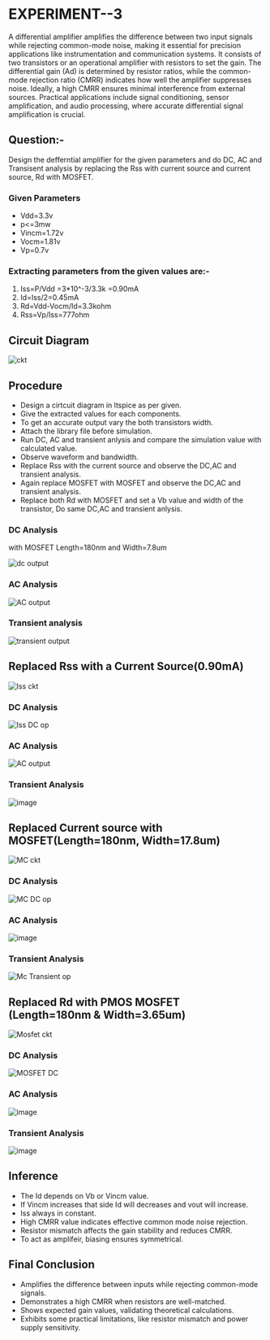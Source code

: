 # EXPERIMENT--3

A differential amplifier amplifies the difference between two input signals while rejecting common-mode noise, making it essential for precision applications like instrumentation and communication systems. It consists of two transistors or an operational amplifier with resistors to set the gain. The differential gain (Ad) is determined by resistor ratios, while the common-mode rejection ratio (CMRR) indicates how well the amplifier suppresses noise. Ideally, a high CMRR ensures minimal interference from external sources. Practical applications include signal conditioning, sensor amplification, and audio processing, where accurate differential signal amplification is crucial.
## Question:- 
Design the defferntial amplifier for the given parameters and do DC, AC and Transisent analysis by replacing the Rss with current source and current source, Rd with MOSFET.
### Given Parameters
* Vdd=3.3v
* p<=3mw
* Vincm=1.72v
* Vocm=1.81v
* Vp=0.7v

### Extracting parameters from the given values are:-
1. Iss=P/Vdd
=3*10^-3/3.3k
=0.90mA
2. Id=Iss/2=0.45mA
3. Rd=Vdd-Vocm/Id=3.3kohm
4. Rss=Vp/Iss=777ohm
## Circuit Diagram

![ckt](https://github.com/user-attachments/assets/c7315d6c-fc71-474a-ba49-8541ccccb0ee)

## Procedure
* Design a cirtcuit diagram in ltspice as per given.
* Give the extracted values for each components.
* To get an accurate output vary the both transistors width.
* Attach the library file before simulation.
* Run DC, AC and transient anlysis and compare the simulation value with calculated value.
* Observe waveform and bandwidth.
* Replace Rss with the current source and observe the DC,AC and transient analysis.
* Again replace MOSFET with MOSFET and observe the DC,AC and transient analysis.
* Replace both Rd with MOSFET and set a Vb value and width of the transistor, Do same DC,AC and transient anlysis.

### DC Analysis
with MOSFET Length=180nm and Width=7.8um

![dc output](https://github.com/user-attachments/assets/e70dbc15-245d-4f99-a311-49f103d2bb5b)

### AC Analysis

![AC output](https://github.com/user-attachments/assets/2504d1db-f47c-4997-8ec1-ccd072471917)

### Transient analysis

![transient output](https://github.com/user-attachments/assets/a2e796a2-f1fb-443f-9aa5-924ab7f3792a)

## Replaced Rss with a Current Source(0.90mA)

![Iss ckt](https://github.com/user-attachments/assets/a333674e-1936-4369-a590-f48cb84489e1)

### DC Analysis

![Iss DC op](https://github.com/user-attachments/assets/c71a4e82-50a3-4299-a799-cb1c68712996)

### AC Analysis

![AC output](https://github.com/user-attachments/assets/1da3489d-1c31-44d4-a827-8bfe78eb1b3b)

### Transient Analysis

![image](https://github.com/user-attachments/assets/90c50d5c-6473-4ca1-b9fb-c29e652534e8)


## Replaced Current source with MOSFET(Length=180nm, Width=17.8um) 

![MC ckt](https://github.com/user-attachments/assets/8d373775-86dd-42b1-80e5-1a60739753bb)

### DC Analysis

![MC DC op](https://github.com/user-attachments/assets/07951464-da5f-4541-a47c-2cf314a48781)

### AC Analysis

![image](https://github.com/user-attachments/assets/a09cce3b-26ce-4994-9553-d9c959e6cee8)

### Transient Analysis

![Mc Transient op](https://github.com/user-attachments/assets/ab730dce-7720-4276-abfa-5adb0605921a)

## Replaced Rd with PMOS MOSFET (Length=180nm & Width=3.65um)

![Mosfet ckt](https://github.com/user-attachments/assets/51a59a17-5459-4bc3-a0e8-0f1f77da78ea)

### DC Analysis

![MOSFET DC](https://github.com/user-attachments/assets/6f13219c-4cd3-4da0-b0ca-04ef036873b4)

### AC Analysis

![image](https://github.com/user-attachments/assets/6bf6a735-e820-4486-9255-39d48a86d342)

### Transient Analysis 

![image](https://github.com/user-attachments/assets/c2853dff-480b-4b8c-9350-c3499972d683)

## Inference 
* The Id depends on Vb or Vincm value.
* If Vincm increases that side Id will decreases and vout will increase.
* Iss always in constant.
* High CMRR value indicates effective common mode noise rejection.
* Resistor mismatch affects the gain stability and reduces CMRR.
* To act as amplifeir, biasing ensures symmetrical.

## Final Conclusion
* Amplifies the difference between inputs while rejecting common-mode signals.
* Demonstrates a high CMRR when resistors are well-matched.
* Shows expected gain values, validating theoretical calculations.
* Exhibits some practical limitations, like resistor mismatch and power supply sensitivity.
